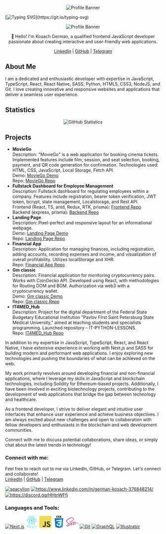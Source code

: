 <p align="center">
  <img src="https://www.codewars.com/users/Spacylion/badges/micro" alt="Profile Banner" />
</p>


[![Typing SVG](https://readme-typing-svg.herokuapp.com?color=%2336BCF7&lines=German+Kosach+Fullstack+Developer!)](https://git.io/typing-svg)


<p align="center">
  <img src="https://disk.yandex.com/i/ADKzoZyhwmGXgw" alt="Profile Banner" />
</p>

<p align="center">👋 Hello! I'm Kosach German, a qualified frontend JavaScript developer passionate about creating interactive and user-friendly web applications.</p>

<p align="center">
  <a href="https://www.linkedin.com/in/german-kosach-376848214/">LinkedIn</a> | <a href="https://github.com/Spacylion">GitHub</a> | <a href="https://t.me/SpacyDAO">Telegram</a>
</p>

<h2>About Me</h2>

<p>
  I am a dedicated and enthusiastic developer with expertise in JavaScript, TypeScript, React, React Native, SASS, Python, HTML5, CSS3, NodeJS, and Git. I love creating innovative and responsive websites and applications that deliver a seamless user experience.
</p>

<h2>Statistics</h2>

<p align="center">
  <img src="https://github-readme-stats.vercel.app/api?username=Spacylion&show_icons=true&count_private=true&hide=prs&theme=radical" alt="GitHub Statistics" />
</p>


  <h2>Projects</h2>

   <ul>
      <li>
        <strong>MovieGo</strong>
        <br>
        Description: "MovieGo" is a web application for booking cinema tickets. Implemented features include film, session, and seat selection, booking, payment, and QR code generation for confirmation. Technologies used: HTML, CSS, JavaScript, Local Storage, Fetch API.
        <br>
        Demo: <a href="https://spacylion.github.io/CinemaFrontendAPI/" target="_blank">MovieGo Demo</a>
        <br>
        Repo: <a href="https://github.com/Spacylion/CinemaFrontendAPI" target="_blank">MovieGo Repo</a>
      </li>
  <li>
        <strong>Fullstack Dashboard for Employee Management</strong>
        <br>
        Description: Fullstack dashboard for regulating employees within a company. Features include registration, bearer token verification, JWT token, bcrypt, state management, Localstorage, and Rest API.
        <br>
        Frontend (React, TS, antd, Redux, RTK, prisma): <a href="https://github.com/Spacylion/dashboard_client/tree/master" target="_blank">Frontend Repo</a>
        <br>
       Backend (express, prisma): <a href="https://github.com/Spacylion/dashboard_employees/tree/master" target="_blank">Backend Repo</a>
      </li>
  <li>
        <strong>Landing Page</strong>
        <br>
        Description: Pixel-perfect and responsive layout for an informational webpage.
        <br>
        Demo: <a href="https://spacylion.github.io/" target="_blank">Landing Page Demo</a>
        <br>
        Repo: <a href="https://github.com/Spacylion" target="_blank">Landing Page Repo</a>
      </li>

  <li>
        <strong>Financial App</strong>
        <br>
        Description: Application for managing finances, including registration, adding accounts, recording expenses and income, and visualization of overall profitability. Utilizes localStorage and XHR.
        <br>
        Repo: <a href="https://github.com/Spacylion/financial-application-js" target="_blank">Financial App Repo</a>
      </li>


   <li>
        <strong>Gm classic</strong>
        <br>
        Description: Financial application for monitoring cryptocurrency pairs. Works with CoinGecko API. Developed using React, with methodologies for Routing DOM and BOM. Authorization via web3 with a cryptocurrency wallet.
        <br>
        Demo: <a href="https://effulgent-duckanoo-518f73.netlify.app/" target="_blank">Gm classic Demo</a>
      <br>
        Repo: <a href="https://github.com/Spacylion/gmcwhitepaper " target="_blank">Gm classic Repo</a>
      </li>
  <li>
        <strong>IT4MED_Hub</strong>
        <br>
        Description: Project for the digital department of the Federal State Budgetary Educational Institution "Pavlov First Saint Petersburg State Medical University," aimed at teaching students and specialists programming. Launched repository – IT-PYTHON-LESSONS.
        <br>
        Repo: <a href="https://github.com/IT4MED" target="_blank">IT4MED_Hub Repo</a>
      </li>

  </ul>





<p>
  In addition to my expertise in JavaScript, TypeScript, React, and React Native, I have extensive experience in working with Next.js and SASS for building modern and performant web applications. I enjoy exploring new technologies and pushing the boundaries of what can be achieved on the web.

  My work primarily revolves around developing financial and non-financial applications, where I leverage my skills in JavaScript and blockchain technologies, including Solidity for Ethereum-based projects. Additionally, I have been involved in exciting biotechnology projects, contributing to the development of web applications that bridge the gap between technology and healthcare.

  As a frontend developer, I strive to deliver elegant and intuitive user interfaces that enhance user experience and achieve business objectives. I am always excited about new challenges and open to collaboration with fellow developers and enthusiasts in the blockchain and web development communities.

  Connect with me to discuss potential collaborations, share ideas, or simply chat about the latest trends in technology!
</p>






<h3>Connect with me:</h3>
<p>
  Feel free to reach out to me via LinkedIn, GitHub, or Telegram. Let's connect and collaborate!<br/>
  <a href="https://www.linkedin.com/in/german-kosach-376848214/">LinkedIn</a> | <a href="https://github.com/Spacylion">GitHub</a> | <a href="https://t.me/SpacyDAO">Telegram</a>
</p>
<p>
  <a href="https://twitter.com/spacylion" target="blank"><img align="center" src="https://raw.githubusercontent.com/rahuldkjain/github-profile-readme-generator/master/src/images/icons/Social/twitter.svg" alt="spacylion" height="30" width="40" /></a>
  <a href="https://www.linkedin.com/in/german-kosach-376848214/" target="blank"><img align="center" src="https://raw.githubusercontent.com/rahuldkjain/github-profile-readme-generator/master/src/images/icons/Social/linked-in-alt.svg" alt="https://www.linkedin.com/in/german-kosach-376848214/" height="30" width="40" /></a>
  <a href="https://discord.gg/https://discord.gg/HHtnWFfj" target="blank"><img align="center" src="https://raw.githubusercontent.com/rahuldkjain/github-profile-readme-generator/master/src/images/icons/Social/discord.svg" alt="https://discord.gg/HHtnWFfj" height="30" width="40" /></a>
</p>

<h3>Languages and Tools:</h3>
<p>
  <a href="https://nextjs.org/" target="_blank" rel="noreferrer"><img src="https://img.shields.io/badge/-Next.js-000000?style=flat-square&logo=next.js" alt="Next.js" width="40" height="40" /></a>
  <a href="https://reactjs.org/" target="_blank" rel="noreferrer"><img src="https://raw.githubusercontent.com/devicons/devicon/master/icons/react/react-original-wordmark.svg" alt="React" width="40" height="40" /></a>
  <a href="https://developer.mozilla.org/en-US/docs/Web/JavaScript" target="_blank" rel="noreferrer"><img src="https://raw.githubusercontent.com/devicons/devicon/master/icons/javascript/javascript-original.svg" alt="JavaScript" width="40" height="40" /></a>
  <a href="https://www.w3schools.com/css/" target="_blank" rel="noreferrer"><img src="https://raw.githubusercontent.com/devicons/devicon/master/icons/css3/css3-original-wordmark.svg" alt="CSS" width="40" height="40" /></a>
  <a href="https://sass-lang.com" target="_blank" rel="noreferrer"><img src="https://raw.githubusercontent.com/devicons/devicon/master/icons/sass/sass-original.svg" alt="SASS" width="40" height="40" /></a>
  <a href="https://git-scm.com/" target="_blank" rel="noreferrer"><img src="https://www.vectorlogo.zone/logos/git-scm/git-scm-icon.svg" alt="Git" width="40" height="40" /></a>
  <a href="https://graphql.org" target="_blank" rel="noreferrer"><img src="https://www.vectorlogo.zone/logos/graphql/graphql-icon.svg" alt="GraphQL" width="40" height="40" /></a>
  <a href="https://www.adobe.com/in/products/illustrator.html" target="_blank" rel="noreferrer"><img src="https://www.vectorlogo.zone/logos/adobe_illustrator/adobe_illustrator-icon.svg" alt="Illustrator" width="40" height="40" /></a>
</p>


